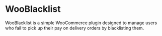 # WooBlacklist
WooBlacklist is a simple WooCommerce plugin designed to manage users who fail to pick up their pay on delivery orders by blacklisting them. 
